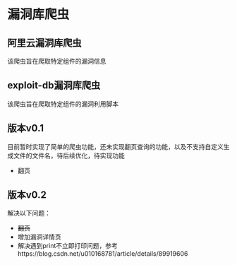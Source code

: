 # 漏洞库爬虫

## 阿里云漏洞库爬虫
该爬虫旨在爬取特定组件的漏洞信息
## exploit-db漏洞库爬虫
该爬虫旨在爬取特定组件的漏洞利用脚本
## 版本v0.1
目前暂时实现了简单的爬虫功能，还未实现翻页查询的功能，以及不支持自定义生成文件的文件名，待后续优化，待实现功能
- 翻页

## 版本v0.2
解决以下问题：

- ~~翻页~~
- 增加漏洞详情页
- 解决遇到print不立即打印问题，参考https://blog.csdn.net/u010168781/article/details/89919606